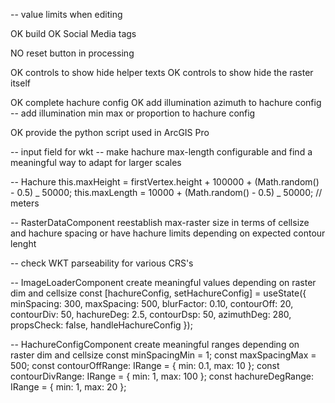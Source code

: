 -- value limits when editing

OK build
OK Social Media tags

NO reset button in processing

OK controls to show hide helper texts
OK controls to show hide the raster itself

OK complete hachure config
OK add illumination azimuth to hachure config
-- add illumination min max or proportion to hachure config

OK provide the python script used in ArcGIS Pro

-- input field for wkt
-- make hachure max-length configurable and find a meaningful way to adapt for larger scales

-- Hachure
this.maxHeight = firstVertex.height + 100000 + (Math.random() - 0.5) _ 50000;
this.maxLength = 10000 + (Math.random() - 0.5) _ 50000; // meters

-- RasterDataComponent
reestablish max-raster size in terms of cellsize and hachure spacing
or have hachure limits depending on expected contour lenght

-- check WKT parseability for various CRS's

-- ImageLoaderComponent
create meaningful values depending on raster dim and cellsize
const [hachureConfig, setHachureConfig] = useState<IHachureConfigProps>({
minSpacing: 300,
maxSpacing: 500,
blurFactor: 0.10,
contourOff: 20,
contourDiv: 50,
hachureDeg: 2.5,
contourDsp: 50,
azimuthDeg: 280,
propsCheck: false,
handleHachureConfig
});

-- HachureConfigComponent
create meaningful ranges depending on raster dim and cellsize
const minSpacingMin = 1;
const maxSpacingMax = 500;
const contourOffRange: IRange = {
min: 0.1,
max: 10
};
const contourDivRange: IRange = {
min: 1,
max: 100
};
const hachureDegRange: IRange = {
min: 1,
max: 20
};
